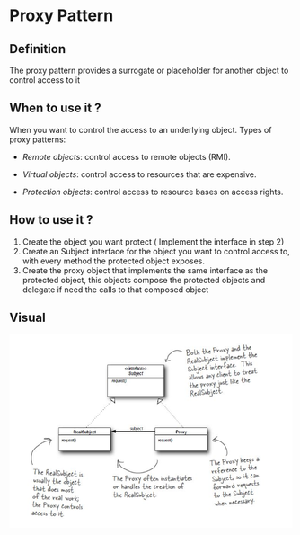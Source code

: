 # Proxy Pattern

## Definition
The proxy pattern provides a surrogate or placeholder for another object
to control access to it


## When to use it ?
When you want to control the access to an underlying object. Types of proxy patterns:

- *Remote objects*: control access to remote objects (RMI).

- *Virtual objects*: control access to resources that are expensive.

- *Protection objects*: control access to resource bases on access rights.


## How to use it ?
1. Create the object you want protect ( Implement the interface in step 2)
2. Create an  Subject interface for the object you want to control access to,
with every method the protected object exposes.
3. Create the proxy object that implements the same interface as the protected object,
this objects compose the protected objects and delegate if need the calls to
that composed object


## Visual
![proxy](proxy.JPG)

